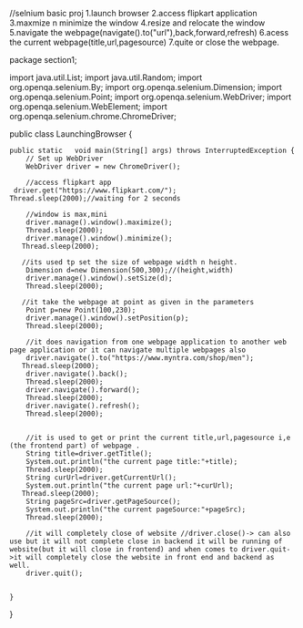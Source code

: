 //selnium basic proj
1.launch browser
2.access flipkart application
3.maxmize n minimize the window
4.resize and relocate the window
5.navigate the webpage(navigate().to("url"),back,forward,refresh)
6.acess the current webpage(title,url,pagesource)
7.quite or close the webpage.

package section1;

import java.util.List;
import java.util.Random;
import org.openqa.selenium.By;
import org.openqa.selenium.Dimension;
import org.openqa.selenium.Point;
import org.openqa.selenium.WebDriver;
import org.openqa.selenium.WebElement;
import org.openqa.selenium.chrome.ChromeDriver;

public class LaunchingBrowser {

    public static   void main(String[] args) throws InterruptedException {
        // Set up WebDriver
        WebDriver driver = new ChromeDriver();
        
        //access flipkart app
     driver.get("https://www.flipkart.com/");
    Thread.sleep(2000);//waiting for 2 seconds
    
        //window is max,mini
        driver.manage().window().maximize();
        Thread.sleep(2000);
        driver.manage().window().minimize();
       Thread.sleep(2000);
        
       //its used tp set the size of webpage width n height.
        Dimension d=new Dimension(500,300);//(height,width)
        driver.manage().window().setSize(d);
        Thread.sleep(2000);
        
       //it take the webpage at point as given in the parameters 
        Point p=new Point(100,230);
        driver.manage().window().setPosition(p);
        Thread.sleep(2000);
        
        //it does navigation from one webpage application to another web page application or it can navigate multiple webpages also
        driver.navigate().to("https://www.myntra.com/shop/men");
       Thread.sleep(2000);
        driver.navigate().back();
        Thread.sleep(2000);
        driver.navigate().forward();
        Thread.sleep(2000);
        driver.navigate().refresh();
        Thread.sleep(2000);
        
        
        //it is used to get or print the current title,url,pagesource i,e (the frontend part) of webpage .
        String title=driver.getTitle();
        System.out.println("the current page title:"+title);
        Thread.sleep(2000);
        String curUrl=driver.getCurrentUrl();
        System.out.println("the current page url:"+curUrl);
       Thread.sleep(2000);
        String pageSrc=driver.getPageSource();
        System.out.println("the current pageSource:"+pageSrc);
        Thread.sleep(2000);
        
        //it will completely close of website //driver.close()-> can also use but it will not complete close in backend it will be running of website(but it will close in frontend) and when comes to driver.quit->it will completely close the website in front end and backend as well.
        driver.quit();
        
        
    }
}


